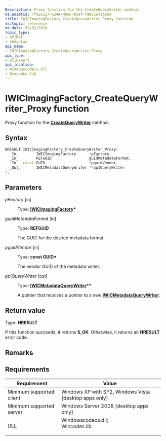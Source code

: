 ```yaml
---
Description: Proxy function for the CreateQueryWriter method.
ms.assetid: 7f925117-6244-4be6-bcef-fa852672ac64
title: IWICImagingFactory_CreateQueryWriter_Proxy function
ms.topic: reference
ms.date: 05/31/2018
topic_type: 
- APIRef
- kbSyntax
api_name: 
- IWICImagingFactory_CreateQueryWriter_Proxy
api_type: 
- DllExport
api_location: 
- Windowscodecs.dll
- Wincodec.lib
---
```


# IWICImagingFactory\_CreateQueryWriter\_Proxy function

Proxy function for the [**CreateQueryWriter**](/windows/desktop/api/Wincodec/nf-wincodec-iwicimagingfactory-createquerywriter) method.

## Syntax


```C++
HRESULT IWICImagingFactory_CreateQueryWriter_Proxy(
  _In_        IWICImagingFactory      *pFactory,
  _In_        REFGUID                 guidMetadataFormat,
  _In_  const GUID                    *pguidVendor,
  _Out_       IWICMetadataQueryWriter **ppIQueryWriter
);
```



## Parameters

<dl> <dt>

*pFactory* \[in\]
</dt> <dd>

Type: **[**IWICImagingFactory**](/windows/desktop/api/Wincodec/nn-wincodec-iwicimagingfactory)\***

</dd> <dt>

*guidMetadataFormat* \[in\]
</dt> <dd>

Type: **REFGUID**

The GUID for the desired metadata format.

</dd> <dt>

*pguidVendor* \[in\]
</dt> <dd>

Type: **const GUID\***

The vendor GUID of the metadata writer.

</dd> <dt>

*ppIQueryWriter* \[out\]
</dt> <dd>

Type: **[**IWICMetadataQueryWriter**](/windows/desktop/api/Wincodec/nn-wincodec-iwicmetadataquerywriter)\*\***

A pointer that receives a pointer to a new [**IWICMetadataQueryWriter**](/windows/desktop/api/Wincodec/nn-wincodec-iwicmetadataquerywriter).

</dd> </dl>

## Return value

Type: **HRESULT**

If this function succeeds, it returns **S\_OK**. Otherwise, it returns an **HRESULT** error code.

## Remarks

## Requirements



| Requirement | Value |
|-------------------------------------|------------------------------------------------------------------------------------------------------------------------------------------------------------------|
| Minimum supported client<br/> | Windows XP with SP2, Windows Vista \[desktop apps only\]<br/>                                                                                              |
| Minimum supported server<br/> | Windows Server 2008 \[desktop apps only\]<br/>                                                                                                             |
| DLL<br/>                      | <dl> <dt>Windowscodecs.dll; </dt> <dt>Wincodec.lib</dt> </dl> |



 

 




